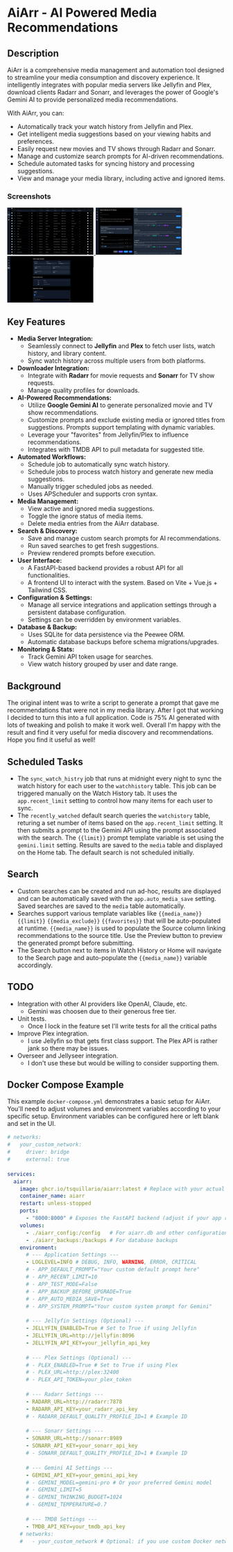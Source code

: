 # AiArr - AI Powered Media Recommendations

## Description

AiArr is a comprehensive media management and automation tool designed to streamline your media consumption and discovery experience. It intelligently integrates with popular media servers like Jellyfin and Plex, download clients Radarr and Sonarr, and leverages the power of Google's Gemini AI to provide personalized media recommendations. 

With AiArr, you can:
- Automatically track your watch history from Jellyfin and Plex.
- Get intelligent media suggestions based on your viewing habits and preferences.
- Easily request new movies and TV shows through Radarr and Sonarr.
- Manage and customize search prompts for AI-driven recommendations.
- Schedule automated tasks for syncing history and processing suggestions.
- View and manage your media library, including active and ignored items.

### Screenshots

<a href=".assets/home_page.png" target="_blank" title="View Home Page Screenshot">
  <img src=".assets/home_page.png" alt="Home Page" width="200"/>
</a>
<a href=".assets/search_page.png" target="_blank" title="View Search Page Screenshot">
  <img src=".assets/search_page.png" alt="Search Page" width="200"/>
</a>
<a href=".assets/settings_page.png" target="_blank" title="View Settings Page Screenshot">
  <img src=".assets/settings_page.png" alt="Settings Page" width="200"/>
</a>

## Key Features

*   **Media Server Integration:**
    *   Seamlessly connect to **Jellyfin** and **Plex** to fetch user lists, watch history, and library content.
    *   Sync watch history across multiple users from both platforms.
*   **Downloader Integration:**
    *   Integrate with **Radarr** for movie requests and **Sonarr** for TV show requests.
    *   Manage quality profiles for downloads.
*   **AI-Powered Recommendations:**
    *   Utilize **Google Gemini AI** to generate personalized movie and TV show recommendations.
    *   Customize prompts and exclude existing media or ignored titles from suggestions. Prompts support templating with dynamic variables. 
    *   Leverage your "favorites" from Jellyfin/Plex to influence recommendations.
    *   Integrates with TMDB API to pull metadata for suggested title. 
*   **Automated Workflows:**
    *   Schedule job to automatically sync watch history.
    *   Schedule jobs to process watch history and generate new media suggestions.
    *   Manually trigger scheduled jobs as needed.
    *   Uses APScheduler and supports cron syntax. 
*   **Media Management:**
    *   View active and ignored media suggestions.
    *   Toggle the ignore status of media items.
    *   Delete media entries from the AiArr database.
*   **Search & Discovery:**
    *   Save and manage custom search prompts for AI recommendations.
    *   Run saved searches to get fresh suggestions.
    *   Preview rendered prompts before execution.
*   **User Interface:**
    *   A FastAPI-based backend provides a robust API for all functionalities. 
    *   A frontend UI to interact with the system. Based on Vite + Vue.js + Tailwind CSS.
*   **Configuration & Settings:**
    *   Manage all service integrations and application settings through a persistent database configuration.
    *   Settings can be overridden by environment variables.
*   **Database & Backup:**
    *   Uses SQLite for data persistence via the Peewee ORM. 
    *   Automatic database backups before schema migrations/upgrades.
*   **Monitoring & Stats:**
    *   Track Gemini API token usage for searches.
    *   View watch history grouped by user and date range.

## Background

The original intent was to write a script to generate a prompt that gave me recommendations that were not in my media library. After I got that working I decided to turn this into a full application. Code is 75% AI generated with lots of tweaking and polish to make it work well. Overall I'm happy with the result and find it very useful for media discovery and recommendations. Hope you find it useful as well!

## Scheduled Tasks
- The `sync_watch_histry` job that runs at midnight every night to sync the watch history for each user to the `watchhistory` table. This job can be triggered manually on the Watch History tab. It uses the `app.recent_limit` setting to control how many items for each user to sync. 
- The `recently_watched` default search queries the `watchistory` table, returing a set number of items based on the `app.recent_limit` setting. It then submits a prompt to the Gemini API using the prompt associated with the search. The `{{limit}}` prompt template variable is set using the `gemini.limit` setting. Results are saved to the `media` table and displayed on the Home tab. The default search is not scheduled initially. 

## Search
- Custom searches can be created and run ad-hoc, results are displayed and can be automatically saved with the `app.auto_media_save` setting. Saved searches are saved to the `media` table automatically. 
- Searches support various template variables like `{{media_name}}` `{{limit}}` `{{media_exclude}}` `{{favorites}}` that will be auto-populated at runtime. `{{media_name}}` is used to populate the Source column linking recommendations to the source title. Use the Preview button to preview the generated prompt before submitting. 
- The Search button next to items in Watch History or Home will navigate to the Search page and auto-populate the `{{media_name}}` variable accordingly.

## TODO
- Integration with other AI providers like OpenAI, Claude, etc. 
    - Gemini was choosen due to their generous free tier. 
- Unit tests. 
    - Once I lock in the feature set I'll write tests for all the critical paths
- Improve Plex integration. 
    - I use Jellyfin so that gets first class support. The Plex API is rather jank so there may be issues. 
- Overseer and Jellyseer integration. 
    - I don't use these but would be willing to consider supporting them. 

## Docker Compose Example

This example `docker-compose.yml` demonstrates a basic setup for AiArr. You'll need to adjust volumes and environment variables according to your specific setup. Environment variables can be configured here or left blank and set in the UI. 

```yaml
# networks:
#   your_custom_network:
#     driver: bridge
#     external: true

services:
  aiarr:
    image: ghcr.io/tsquillario/aiarr:latest # Replace with your actual image name and tag
    container_name: aiarr
    restart: unless-stopped
    ports:
      - "8000:8000" # Exposes the FastAPI backend (adjust if your app runs on a different port)
    volumes:
      - ./aiarr_config:/config   # For aiarr.db and other configuration files
      - ./aiarr_backups:/backups # For database backups
    environment:
      # --- Application Settings ---
      - LOGLEVEL=INFO # DEBUG, INFO, WARNING, ERROR, CRITICAL
      # - APP_DEFAULT_PROMPT="Your custom default prompt here"
      # - APP_RECENT_LIMIT=10
      # - APP_TEST_MODE=False
      # - APP_BACKUP_BEFORE_UPGRADE=True
      # - APP_AUTO_MEDIA_SAVE=True
      # - APP_SYSTEM_PROMPT="Your custom system prompt for Gemini"

      # --- Jellyfin Settings (Optional) ---
      - JELLYFIN_ENABLED=True # Set to True if using Jellyfin
      - JELLYFIN_URL=http://jellyfin:8096
      - JELLYFIN_API_KEY=your_jellyfin_api_key

      # --- Plex Settings (Optional) ---
      # - PLEX_ENABLED=True # Set to True if using Plex
      # - PLEX_URL=http://plex:32400
      # - PLEX_API_TOKEN=your_plex_token

      # --- Radarr Settings ---
      - RADARR_URL=http://radarr:7878
      - RADARR_API_KEY=your_radarr_api_key
      # - RADARR_DEFAULT_QUALITY_PROFILE_ID=1 # Example ID

      # --- Sonarr Settings ---
      - SONARR_URL=http://sonarr:8989
      - SONARR_API_KEY=your_sonarr_api_key
      # - SONARR_DEFAULT_QUALITY_PROFILE_ID=1 # Example ID

      # --- Gemini AI Settings ---
      - GEMINI_API_KEY=your_gemini_api_key
      # - GEMINI_MODEL=gemini-pro # Or your preferred Gemini model
      # - GEMINI_LIMIT=5
      # - GEMINI_THINKING_BUDGET=1024
      # - GEMINI_TEMPERATURE=0.7

      # --- TMDB Settings ---
      - TMDB_API_KEY=your_tmdb_api_key
    # networks:
    #   - your_custom_network # Optional: if you use custom Docker networks
```